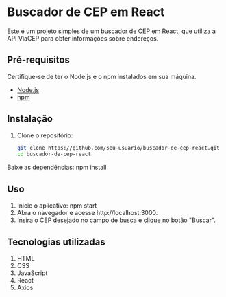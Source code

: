 # Buscador de CEP em React

Este é um projeto simples de um buscador de CEP em React, que utiliza a API ViaCEP para obter informações sobre endereços.

## Pré-requisitos

Certifique-se de ter o Node.js e o npm instalados em sua máquina.

- [Node.js](https://nodejs.org/)
- [npm](https://www.npmjs.com/)

## Instalação

1. Clone o repositório:

   ```bash
   git clone https://github.com/seu-usuario/buscador-de-cep-react.git
   cd buscador-de-cep-react

Baixe as dependências:
npm install

## Uso

1. Inicie o aplicativo:
   npm start
2. Abra o navegador e acesse http://localhost:3000.
3. Insira o CEP desejado no campo de busca e clique no botão "Buscar".

## Tecnologias utilizadas

1. HTML
2. CSS
3. JavaScript
4. React
5. Axios


